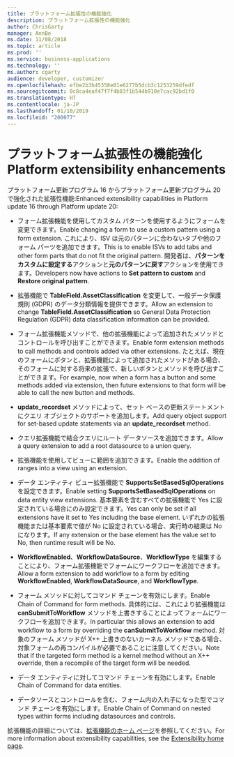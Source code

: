 ```yaml
---
title: プラットフォーム拡張性の機能強化
description: プラットフォーム拡張性の機能強化
author: ChrisGarty
manager: AnnBe
ms.date: 11/08/2018
ms.topic: article
ms.prod: ''
ms.service: business-applications
ms.technology: ''
ms.author: cgarty
audience: developer, customizer
ms.openlocfilehash: efbe2b3b45358e01e6277b5dcb3c1253259dfedf
ms.sourcegitcommit: 0c8ca4eaf47f7f4b83f1b544b910e7cac92bd1f0
ms.translationtype: HT
ms.contentlocale: ja-JP
ms.lasthandoff: 01/10/2019
ms.locfileid: "200077"
---
```

# <a name="platform-extensibility-enhancements"></a><span data-ttu-id="9bd81-103">プラットフォーム拡張性の機能強化</span><span class="sxs-lookup"><span data-stu-id="9bd81-103">Platform extensibility enhancements</span></span>

<span data-ttu-id="9bd81-104">プラットフォーム更新プログラム 16 からプラットフォーム更新プログラム 20 で強化された拡張性機能:</span><span class="sxs-lookup"><span data-stu-id="9bd81-104">Enhanced extensibility capabilities in Platform update 16 through Platform update 20:</span></span>

- <span data-ttu-id="9bd81-105">フォーム拡張機能を使用してカスタム パターンを使用するようにフォームを変更できます。</span><span class="sxs-lookup"><span data-stu-id="9bd81-105">Enable changing a form to use a custom pattern using a form extension.</span></span> <span data-ttu-id="9bd81-106">これにより、ISV は元のパターンに合わないタブや他のフォーム パーツを追加できます。</span><span class="sxs-lookup"><span data-stu-id="9bd81-106">This is to enable ISVs to add tabs and other form parts that do not fit the original pattern.</span></span> <span data-ttu-id="9bd81-107">開発者は、**パターンをカスタムに設定する**アクションと**元のパターンに戻す**アクションを使用できます。</span><span class="sxs-lookup"><span data-stu-id="9bd81-107">Developers now have actions to **Set pattern to custom** and **Restore original pattern**.</span></span>

- <span data-ttu-id="9bd81-108">拡張機能で **TableField.AssetClassification** を変更して、一般データ保護規則 (GDPR) のデータ分類情報を提供できます。</span><span class="sxs-lookup"><span data-stu-id="9bd81-108">Allow an extension to change **TableField.AssetClassification** so General Data Protection Regulation (GDPR) data classification information can be provided.</span></span>

- <span data-ttu-id="9bd81-109">フォーム拡張機能メソッドで、他の拡張機能によって追加されたメソッドとコントロールを呼び出すことができます。</span><span class="sxs-lookup"><span data-stu-id="9bd81-109">Enable form extension methods to call methods and controls added via other extensions.</span></span> <span data-ttu-id="9bd81-110">たとえば、現在のフォームにボタンと、拡張機能によって追加されたメソッドがある場合、そのフォームに対する将来の拡張で、新しいボタンとメソッドを呼び出すことができます。</span><span class="sxs-lookup"><span data-stu-id="9bd81-110">For example, now when a form has a button and some methods added via extension, then future extensions to that form will be able to call the new button and methods.</span></span>

- <span data-ttu-id="9bd81-111">**update_recordset** メソッドによって、セット ベースの更新ステートメントにクエリ オブジェクトのサポートを追加します。</span><span class="sxs-lookup"><span data-stu-id="9bd81-111">Add query object support for set-based update statements via an **update_recordset** method.</span></span>

- <span data-ttu-id="9bd81-112">クエリ拡張機能で結合クエリにルート データソースを追加できます。</span><span class="sxs-lookup"><span data-stu-id="9bd81-112">Allow a query extension to add a root datasource to a union query.</span></span>

- <span data-ttu-id="9bd81-113">拡張機能を使用してビューに範囲を追加できます。</span><span class="sxs-lookup"><span data-stu-id="9bd81-113">Enable the addition of ranges into a view using an extension.</span></span>

- <span data-ttu-id="9bd81-114">データ エンティティ ビュー拡張機能で **SupportsSetBasedSqlOperations** を設定できます。</span><span class="sxs-lookup"><span data-stu-id="9bd81-114">Enable setting **SupportsSetBasedSqlOperations** on data entity view extensions.</span></span> <span data-ttu-id="9bd81-115">基本要素を含むすべての拡張機能で Yes に設定されている場合にのみ設定できます。</span><span class="sxs-lookup"><span data-stu-id="9bd81-115">Yes can only be set if all extensions have it set to Yes including the base element.</span></span> <span data-ttu-id="9bd81-116">いずれかの拡張機能または基本要素で値が No に設定されている場合、実行時の結果は No になります。</span><span class="sxs-lookup"><span data-stu-id="9bd81-116">If any extension or the base element has the value set to No, then runtime result will be No.</span></span>

- <span data-ttu-id="9bd81-117">**WorkflowEnabled**、**WorkflowDataSource**、**WorkflowType** を編集することにより、フォーム拡張機能でフォームにワークフローを追加できます。</span><span class="sxs-lookup"><span data-stu-id="9bd81-117">Allow a form extension to add workflow to a form by editing **WorkflowEnabled**, **WorkflowDataSource**, and **WorkflowType**.</span></span>

- <span data-ttu-id="9bd81-118">フォーム メソッドに対してコマンド チェーンを有効にします。</span><span class="sxs-lookup"><span data-stu-id="9bd81-118">Enable Chain of Command for form methods.</span></span> <span data-ttu-id="9bd81-119">具体的には、これにより拡張機能は **canSubmitToWorkflow** メソッドを上書きすることによってフォームにワークフローを追加できます。</span><span class="sxs-lookup"><span data-stu-id="9bd81-119">In particular this allows an extension to add workflow to a form by overriding the **canSubmitToWorkflow** method.</span></span> <span data-ttu-id="9bd81-120">対象のフォーム メソッドが X++ 上書きのないカーネル メソッドである場合、対象フォームの再コンパイルが必要であることに注意してください。</span><span class="sxs-lookup"><span data-stu-id="9bd81-120">Note that if the targeted form method is a kernel method without an X++ override, then a recompile of the target form will be needed.</span></span> 

- <span data-ttu-id="9bd81-121">データ エンティティに対してコマンド チェーンを有効にします。</span><span class="sxs-lookup"><span data-stu-id="9bd81-121">Enable Chain of Command for data entities.</span></span>

- <span data-ttu-id="9bd81-122">データソースとコントロールを含む、フォーム内の入れ子になった型でコマンド チェーンを有効にします。</span><span class="sxs-lookup"><span data-stu-id="9bd81-122">Enable Chain of Command on nested types within forms including datasources and controls.</span></span>

<span data-ttu-id="9bd81-123">拡張機能の詳細については、[拡張機能のホーム ページ](/dynamics365/unified-operations/dev-itpro/extensibility/extensibility-home-page)を参照してください。</span><span class="sxs-lookup"><span data-stu-id="9bd81-123">For more information about extensibility capabilities, see the [Extensibility home page](/dynamics365/unified-operations/dev-itpro/extensibility/extensibility-home-page).</span></span>
